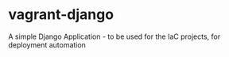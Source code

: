 # vagrant-django
A simple Django Application - to be used for the IaC projects, for deployment automation
